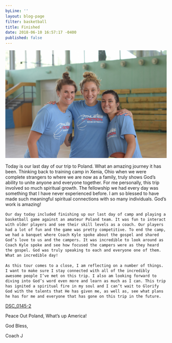 ```yaml
---
byLine: ''
layout: blog-page
filter: basketball
title: Finished
date: 2018-06-10 16:57:17 -0400
published: false
---
```

![](/uploads/2018/06/10/DSC_0145.jpg)

Today is our last day of our trip to Poland. What an amazing journey it has been. Thinking back to training camp in Xenia, Ohio when we were complete strangers to where we are now as a family, truly shows God’s ability to unite anyone and everyone together. For me personally, this trip involved so much spiritual growth. The fellowship we had every day was something that I have never experienced before. I am so blessed to have made such meaningful spiritual connections with so many individuals. God’s work is amazing! 

	Our day today included finishing up our last day of camp and playing a basketball game against an amateur Poland team. It was fun to interact with older players and see their skill levels as a coach. Our players had a lot of fun and the game was pretty competitive. To end the camp, we had a banquet where Coach Kyle spoke about the gospel and shared God’s love to us and the campers. It was incredible to look around as Coach Kyle spoke and see how focused the campers were as they heard the gospel. God was truly speaking to each and everyone one of them. What an incredible day!

	As this tour comes to a close, I am reflecting on a number of things. I want to make sure I stay connected with all of the incredibly awesome people I’ve met on this trip. I also am looking forward to diving into God’s word even more and learn as much as I can. This trip has ignited a spiritual fire in my soul and I can’t wait to Glorify God with the talents that He has given me, as well as, see what plans he has for me and everyone that has gone on this trip in the future. 

[DSC_0145-2](/uploads/2018/06/10/DSC_0145-2 "DSC_0145-2")

  
Peace Out Poland, What’s up America!

God Bless,

Coach J